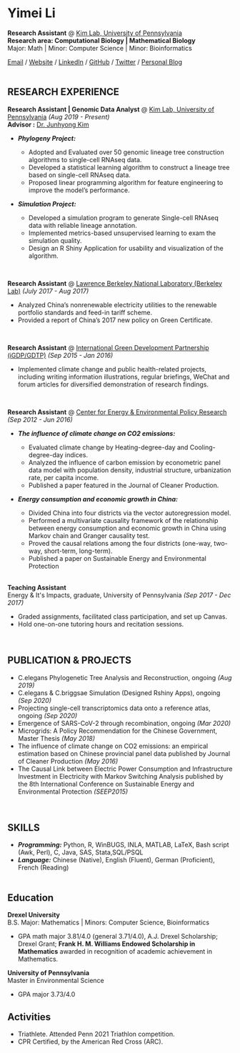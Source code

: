 

# Yimei Li

**Research Assistant** @ [Kim Lab, University of Pennsylvania](https://kim.bio.upenn.edu/)  <br>
**Research area: Computational Biology | Mathematical Biology**<br>
Major: Math | Minor: Computer Science | Minor: Bioinformatics

[Email](mailto:liyimei@sas.upenn.edu) / [Website](https://yimei-li.github.io/yimeili/) / [LinkedIn](https://www.linkedin.com/in/yimei-li-510b52a4/) / [GitHub](https://github.com/yimei-li) / [Twitter](https://twitter.com/yl_yimei) / [Personal Blog](https://yimeiliblog.wordpress.com/)
<br><br>

## RESEARCH EXPERIENCE

**Research Assistant | Genomic Data Analyst** @ [Kim Lab, University of Pennsylvania](https://kim.bio.upenn.edu/) _(Aug 2019 - Present)_ <br>
**Advisor :** [Dr. Junhyong Kim](https://www.bio.upenn.edu/people/junhyong-kim)
- **_Phylogeny Project:_** 
    - Adopted and Evaluated over 50 genomic lineage tree construction algorithms to single-cell RNAseq data.
    - Developed a statistical learning algorithm to construct a lineage tree based on single-cell RNAseq data.
    - Proposed linear programming algorithm for feature engineering to improve the model’s performance.

- **_Simulation Project:_** 
    - Developed a simulation program to generate Single-cell RNAseq data with reliable lineage annotation.
    - Implemented metrics-based unsupervised learning to exam the simulation quality.
    - Design an R Shiny Application for usability and visualization of the algorithm.


<br>

**Research Assistant** @ [Lawrence Berkeley National Laboratory (Berkeley Lab)](https://www.lbl.gov/) _(July 2017 - Aug 2017)_ <br>

- Analyzed China’s nonrenewable electricity utilities to the renewable portfolio standards and feed-in tariff scheme.
- Provided a report of China’s 2017 new policy on Green Certificate.

<br>

**Research Assistant** @ [International Green Development Partnership (iGDP/GDTP)](http://www.igdp.cn/green-development-think-tank-partnership/) _(Sep 2015 - Jan 2016)_ <br>

- Implemented climate change and public health-related projects, including writing information illustrations, regular briefings, WeChat and forum articles for diversified demonstration of research findings.

<br>

**Research Assistant** @ [Center for Energy & Environmental Policy Research](http://ceep.bit.edu.cn/english/) _(Sep 2012 - Jun 2016)_ <br>
- **_The influence of climate change on CO2 emissions:_** 
    - Evaluated climate change by Heating-degree-day and Cooling-degree-day indices.
    - Analyzed the influence of carbon emission by econometric panel data model with population density, industrial structure, urbanization rate, per capita income.
    - Published a paper featured in the Journal of Cleaner Production.

- **_Energy consumption and economic growth in China:_** 
    - Divided China into four districts via the vector autoregression model.
    - Performed a multivariate causality framework of the relationship between energy consumption and economic growth in China using Markov chain and Granger causality test.
    - Proved the causal relations among the four districts (one-way, two-way, short-term, long-term).
    - Published a paper on Sustainable Energy and Environmental Protection
<br><br>

**Teaching Assistant** <br>
Energy & It's Impacts, graduate, University of Pennsylvania _(Sep 2017 - Dec 2017)_ <br>

- Graded assignments, facilitated class participation, and set up Canvas.
- Hold one-on-one tutoring hours and recitation sessions.
    
<br>

## PUBLICATION & PROJECTS
- C.elegans Phylogenetic Tree Analysis and Reconstruction, ongoing _(Aug 2019)_ <br>
- C.elegans & C.briggsae Simulation (Designed Rshiny Apps), ongoing _(Sep 2020)_ <br>
- Projecting single-cell transcriptomics data onto a reference atlas, ongoing _(Sep 2020)_ <br>
- Emergence of SARS-CoV-2 through recombination, ongoing _(Mar 2020)_ <br>
- Microgrids: A Policy Recommendation for the Chinese Government, Master Thesis	_(May 2018)_ <br>
- The influence of climate change on CO2 emissions: an empirical estimation based on Chinese provincial panel data published by Journal of Cleaner Production _(May 2016)_ <br>
- The Causal Link between Electric Power Consumption and Infrastructure Investment in Electricity with Markov Switching Analysis published by the 8th International Conference on Sustainable Energy and Environmental Protection _(SEEP2015)_ <br> 

<br>

## SKILLS
  - **_Programming:_**  Python, R, WinBUGS, INLA, MATLAB, LaTeX, Bash script (Awk, Perl), C, Java, SAS, Stata,SQL/PSQL
  - **_Language:_**  Chinese (Native), English (Fluent), German (Proficient), French (Reading)
    <br><br>


## Education

**Drexel University** <br>
B.S. Major: Mathematics | Minors: Computer Science, Bioinformatics <br>

- GPA math major 3.81/4.0 (general 3.71/4.0), A.J. Drexel Scholarship; Drexel Grant; **Frank H. M. Williams Endowed Scholarship in Mathematics** awarded in recognition of academic achievement in Mathematics.

    
**University of Pennsylvania** <br>
Master in Environmental Science <br>

- GPA major 3.73/4.0  
    
## Activities

- Triathlete. Attended Penn 2021 Triathlon competition.
- CPR Certified, by the American Red Cross (ARC).


